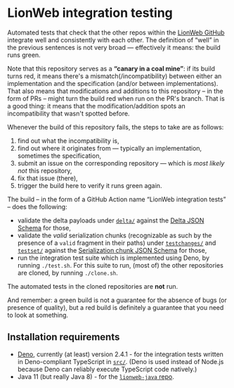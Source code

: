 # LionWeb integration testing

Automated tests that check that the other repos within the [LionWeb GitHub](https://github.com/LionWeb-io) integrate well and consistently with each other.
The definition of “well” in the previous sentences is not very broad — effectively it means: the build runs green.

Note that this repository serves as a **“canary in a coal mine”**: if its build turns red, it means there's a mismatch(/incompatibility) between either an implementation and the specification (and/or between implementations).
That also means that modifications and additions to this repository – in the form of PRs – might turn the build red when run on the PR's branch.
That is a good thing: it means that the modification/addition spots an incompatibility that wasn't spotted before.

Whenever the build of this repository fails, the steps to take are as follows:

1. find out what the incompatibility is,
2. find out where it originates from — typically an implementation, sometimes the specification,
3. submit an issue on the corresponding repository — which is _most likely not_ this repository,
4. fix that issue (there),
5. trigger the build here to verify it runs green again.

The build – in the form of a GitHub Action name “LionWeb integration tests” – does the following:

* validate the delta payloads under [`delta/`](./delta) against the [Delta JSON Schema](https://raw.githubusercontent.com/LionWeb-io/specification/refs/heads/main/delta/delta.schema.json) for those,
* validate the _valid_ serialization chunks (recognizable as such by the presence of a `valid` fragment in their paths) under [`testchanges/`](./testchanges) and [`testset/`](./testset) against the [Serialization chunk JSON Schema](https://raw.githubusercontent.com/LionWeb-io/specification/refs/heads/main/serialization/serialization.schema.json) for those,
* run the integration test suite which is implemented using Deno, by running `./test.sh`.
  For this suite to run, (most of) the other repositories are cloned, by running `./clone.sh`.

The automated tests in the cloned repositories are **not** run.

And remember: a green build is not a guarantee for the absence of bugs (or presence of quality), but a red build is definitely a guarantee that you need to look at something.


## Installation requirements

* [Deno](https://deno.com), currently (at least) version 2.4.1 - for the integration tests written in Deno-compliant TypeScript in [`src/`](./src).
  (Deno is used instead of Node.js because Deno can reliably execute TypeScript code natively.)
* Java 11 (but really Java 8) - for the [`lionweb-java` repo](./repos/lionweb-java).

